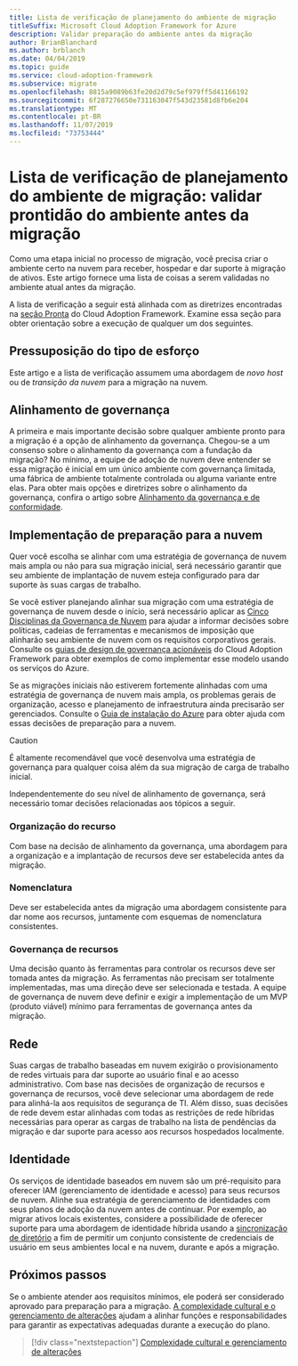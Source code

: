```yaml
---
title: Lista de verificação de planejamento do ambiente de migração
titleSuffix: Microsoft Cloud Adoption Framework for Azure
description: Validar preparação do ambiente antes da migração
author: BrianBlanchard
ms.author: brblanch
ms.date: 04/04/2019
ms.topic: guide
ms.service: cloud-adoption-framework
ms.subservice: migrate
ms.openlocfilehash: 8815a9089b63fe20d2d79c5ef979ff5d41166192
ms.sourcegitcommit: 6f287276650e731163047f543d23581d8fb6e204
ms.translationtype: MT
ms.contentlocale: pt-BR
ms.lasthandoff: 11/07/2019
ms.locfileid: "73753444"
---
```

# <a name="migration-environment-planning-checklist-validate-environmental-readiness-prior-to-migration"></a>Lista de verificação de planejamento do ambiente de migração: validar prontidão do ambiente antes da migração

Como uma etapa inicial no processo de migração, você precisa criar o ambiente certo na nuvem para receber, hospedar e dar suporte à migração de ativos. Este artigo fornece uma lista de coisas a serem validadas no ambiente atual antes da migração.

A lista de verificação a seguir está alinhada com as diretrizes encontradas na [seção Pronta](../../../ready/index.md) do Cloud Adoption Framework. Examine essa seção para obter orientação sobre a execução de qualquer um dos seguintes.

## <a name="effort-type-assumption"></a>Pressuposição do tipo de esforço

Este artigo e a lista de verificação assumem uma abordagem de _novo host_ ou de _transição da nuvem_ para a migração na nuvem.

## <a name="governance-alignment"></a>Alinhamento de governança

A primeira e mais importante decisão sobre qualquer ambiente pronto para a migração é a opção de alinhamento da governança. Chegou-se a um consenso sobre o alinhamento da governança com a fundação da migração? No mínimo, a equipe de adoção de nuvem deve entender se essa migração é inicial em um único ambiente com governança limitada, uma fábrica de ambiente totalmente controlada ou alguma variante entre elas. Para obter mais opções e diretrizes sobre o alinhamento da governança, confira o artigo sobre [Alinhamento da governança e de conformidade](../../expanded-scope/governance-or-compliance.md).

## <a name="cloud-readiness-implementation"></a>Implementação de preparação para a nuvem

Quer você escolha se alinhar com uma estratégia de governança de nuvem mais ampla ou não para sua migração inicial, será necessário garantir que seu ambiente de implantação de nuvem esteja configurado para dar suporte às suas cargas de trabalho.

Se você estiver planejando alinhar sua migração com uma estratégia de governança de nuvem desde o início, será necessário aplicar as [Cinco Disciplinas da Governança de Nuvem](../../../govern/governance-disciplines.md) para ajudar a informar decisões sobre políticas, cadeias de ferramentas e mecanismos de imposição que alinharão seu ambiente de nuvem com os requisitos corporativos gerais. Consulte os [guias de design de governança acionáveis](../../../govern/guides/index.md) do Cloud Adoption Framework para obter exemplos de como implementar esse modelo usando os serviços do Azure.

Se as migrações iniciais não estiverem fortemente alinhadas com uma estratégia de governança de nuvem mais ampla, os problemas gerais de organização, acesso e planejamento de infraestrutura ainda precisarão ser gerenciados. Consulte o [Guia de instalação do Azure](../../../ready/azure-setup-guide/index.md) para obter ajuda com essas decisões de preparação para a nuvem.

> [!CAUTION]
> É altamente recomendável que você desenvolva uma estratégia de governança para qualquer coisa além da sua migração de carga de trabalho inicial.

Independentemente do seu nível de alinhamento de governança, será necessário tomar decisões relacionadas aos tópicos a seguir.

### <a name="resource-organization"></a>Organização do recurso

Com base na decisão de alinhamento da governança, uma abordagem para a organização e a implantação de recursos deve ser estabelecida antes da migração.

### <a name="nomenclature"></a>Nomenclatura

Deve ser estabelecida antes da migração uma abordagem consistente para dar nome aos recursos, juntamente com esquemas de nomenclatura consistentes.

### <a name="resource-governance"></a>Governança de recursos

Uma decisão quanto às ferramentas para controlar os recursos deve ser tomada antes da migração. As ferramentas não precisam ser totalmente implementadas, mas uma direção deve ser selecionada e testada. A equipe de governança de nuvem deve definir e exigir a implementação de um MVP (produto viável) mínimo para ferramentas de governança antes da migração.

## <a name="network"></a>Rede

Suas cargas de trabalho baseadas em nuvem exigirão o provisionamento de redes virtuais para dar suporte ao usuário final e ao acesso administrativo. Com base nas decisões de organização de recursos e governança de recursos, você deve selecionar uma abordagem de rede para alinhá-la aos requisitos de segurança de TI. Além disso, suas decisões de rede devem estar alinhadas com todas as restrições de rede híbridas necessárias para operar as cargas de trabalho na lista de pendências da migração e dar suporte para acesso aos recursos hospedados localmente.

## <a name="identity"></a>Identidade

Os serviços de identidade baseados em nuvem são um pré-requisito para oferecer IAM (gerenciamento de identidade e acesso) para seus recursos de nuvem. Alinhe sua estratégia de gerenciamento de identidades com seus planos de adoção da nuvem antes de continuar. Por exemplo, ao migrar ativos locais existentes, considere a possibilidade de oferecer suporte para uma abordagem de identidade híbrida usando a [sincronização de diretório](../../../decision-guides/identity/index.md) a fim de permitir um conjunto consistente de credenciais de usuário em seus ambientes local e na nuvem, durante e após a migração.

## <a name="next-steps"></a>Próximos passos

Se o ambiente atender aos requisitos mínimos, ele poderá ser considerado aprovado para preparação para a migração. [A complexidade cultural e o gerenciamento de alterações](./cultural-complexity.md) ajudam a alinhar funções e responsabilidades para garantir as expectativas adequadas durante a execução do plano.

> [!div class="nextstepaction"]
> [Complexidade cultural e gerenciamento de alterações](./cultural-complexity.md)
